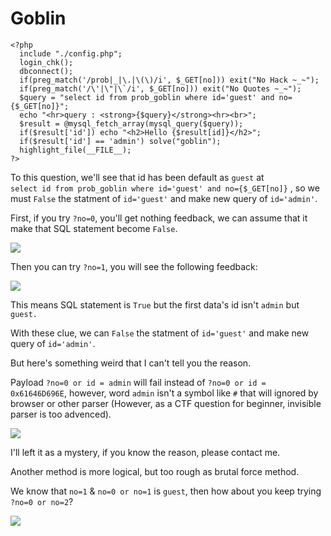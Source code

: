 # **Goblin**

```shell=
<?php   
  include "./config.php";   
  login_chk();   
  dbconnect();   
  if(preg_match('/prob|_|\.|\(\)/i', $_GET[no])) exit("No Hack ~_~");   
  if(preg_match('/\'|\"|\`/i', $_GET[no])) exit("No Quotes ~_~");   
  $query = "select id from prob_goblin where id='guest' and no={$_GET[no]}";   
  echo "<hr>query : <strong>{$query}</strong><hr><br>";   
  $result = @mysql_fetch_array(mysql_query($query));   
  if($result['id']) echo "<h2>Hello {$result[id]}</h2>";   
  if($result['id'] == 'admin') solve("goblin");  
  highlight_file(__FILE__);   
?>
```

To this question, we'll see that id has been default as `guest` at ``select id from prob_goblin where id='guest' and no={$_GET[no]}`` , so we must `False` the statment of `id='guest'` and make new query of `id='admin'`.

First, if you try `?no=0`, you'll get nothing feedback, we can assume that it make that SQL statement become `False`.

![](https://i.imgur.com/vYDqdiL.png)

Then you can try `?no=1`, you will see the following feedback:

![](https://i.imgur.com/SqNjG5X.png)

This means SQL statement is `True` but the first data's id isn't `admin` but `guest.`

With these clue, we can `False` the statment of `id='guest'` and make new query of `id='admin'`.

But here's something weird that I can't tell you the reason.

Payload `?no=0 or id = admin` will fail instead of `?no=0 or id = 0x61646D696E`, however, word `admin` isn't a symbol like `#` that will ignored by browser or other parser (However, as a CTF question for beginner, invisible parser is too advenced).

![](https://i.imgur.com/zMU5KzM.png)

I'll left it as a mystery, if you know the reason, please contact me.

Another method is more logical, but too rough as brutal force method.

We know that `no=1` & `no=0 or no=1` is `guest`, then how about you keep trying `?no=0 or no=2`?

![](https://i.imgur.com/OsJGLwt.png)

